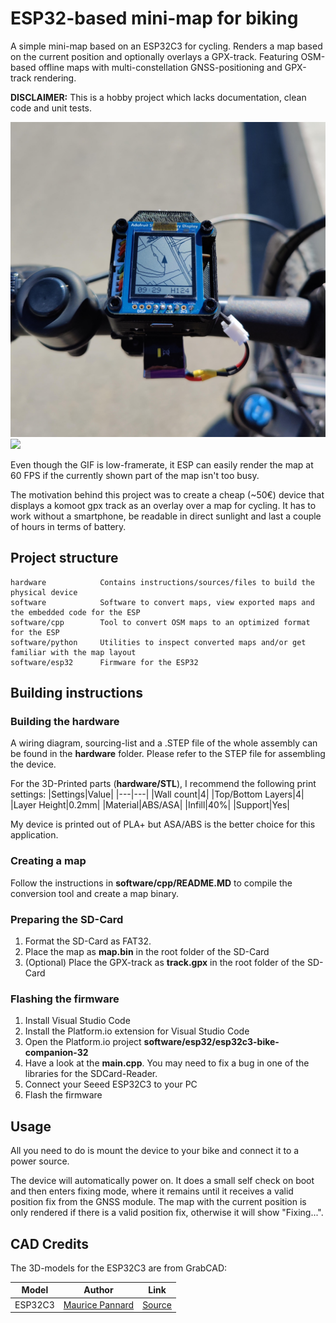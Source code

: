 # ESP32-based mini-map for biking

A simple mini-map based on an ESP32C3 for cycling. Renders a map based on the current position and optionally overlays a GPX-track. Featuring OSM-based offline maps with multi-constellation GNSS-positioning and GPX-track rendering.

**DISCLAIMER:** This is a hobby project which lacks documentation, clean code and unit tests.

![](./hardware/images/usage.jpg) 
![](./hardware/images/mock_gnss_example.gif)

Even though the GIF is low-framerate, it ESP can easily render the map at 60 FPS if the currently shown part of the map isn't too busy.

The motivation behind this project was to create a cheap (~50€) device that displays a komoot gpx track as an overlay over a map for cycling. It has to work without a smartphone, be readable in direct sunlight and last a couple of hours in terms of battery.

## Project structure
```
hardware            Contains instructions/sources/files to build the physical device
software            Software to convert maps, view exported maps and the embedded code for the ESP
software/cpp        Tool to convert OSM maps to an optimized format for the ESP
software/python     Utilities to inspect converted maps and/or get familiar with the map layout
software/esp32      Firmware for the ESP32
```

## Building instructions
### Building the hardware
A wiring diagram, sourcing-list and a .STEP file of the whole assembly can be found in the **hardware** folder. Please refer to the STEP file for assembling the device.

For the 3D-Printed parts (**hardware/STL**), I recommend the following print settings:
|Settings|Value|
|---|---|
|Wall count|4|
|Top/Bottom Layers|4|
|Layer Height|0.2mm|
|Material|ABS/ASA|
|Infill|40%|
|Support|Yes|

My device is printed out of PLA+ but ASA/ABS is the better choice for this application.

### Creating a map
Follow the instructions in **software/cpp/README.MD** to compile the conversion tool and create a map binary.

### Preparing the SD-Card
1. Format the SD-Card as FAT32.
2. Place the map as **map.bin** in the root folder of the SD-Card
3. (Optional) Place the GPX-track as **track.gpx** in the root folder of the SD-Card

### Flashing the firmware
1. Install Visual Studio Code
2. Install the Platform.io extension for Visual Studio Code
3. Open the Platform.io project **software/esp32/esp32c3-bike-companion-32**
4. Have a look at the **main.cpp**. You may need to fix a bug in one of the libraries for the SDCard-Reader.
5. Connect your Seeed ESP32C3 to your PC
6. Flash the firmware

## Usage
All you need to do is mount the device to your bike and connect it to a power source.

The device will automatically power on. It does a small self check on boot and then enters fixing mode, where it remains until it receives a valid position fix from the GNSS module. The map with the current position is only rendered if there is a valid position fix, otherwise it will show "Fixing...".

## CAD Credits
The 3D-models for the ESP32C3 are from GrabCAD:

|Model|Author|Link|
|---|---|---|
|ESP32C3|[Maurice Pannard](https://grabcad.com/maurice.pannard-1)|[Source](https://grabcad.com/library/seeed-studio-xiao-esp32-c3-1)|